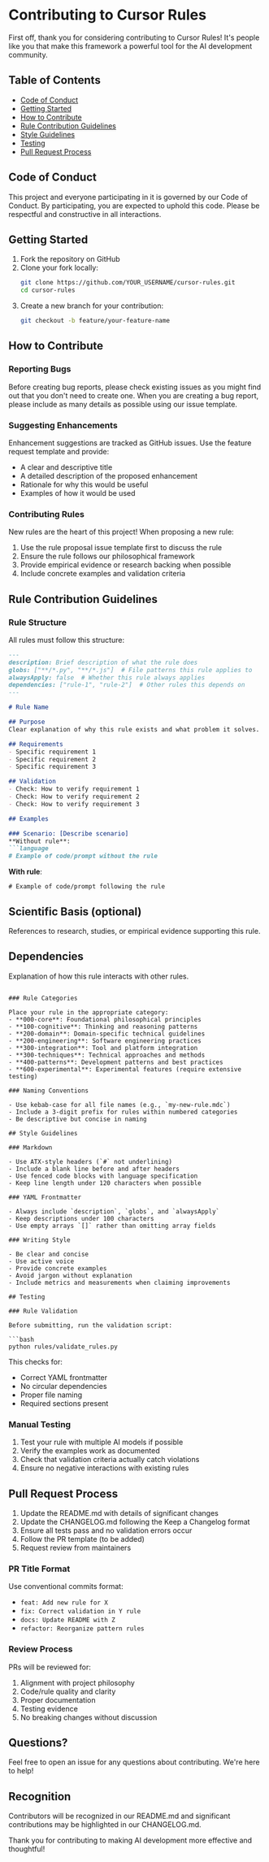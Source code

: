 # Contributing to Cursor Rules

First off, thank you for considering contributing to Cursor Rules! It's people like you that make this framework a powerful tool for the AI development community.

## Table of Contents

- [Code of Conduct](#code-of-conduct)
- [Getting Started](#getting-started)
- [How to Contribute](#how-to-contribute)
- [Rule Contribution Guidelines](#rule-contribution-guidelines)
- [Style Guidelines](#style-guidelines)
- [Testing](#testing)
- [Pull Request Process](#pull-request-process)

## Code of Conduct

This project and everyone participating in it is governed by our Code of Conduct. By participating, you are expected to uphold this code. Please be respectful and constructive in all interactions.

## Getting Started

1. Fork the repository on GitHub
2. Clone your fork locally:
   ```bash
   git clone https://github.com/YOUR_USERNAME/cursor-rules.git
   cd cursor-rules
   ```
3. Create a new branch for your contribution:
   ```bash
   git checkout -b feature/your-feature-name
   ```

## How to Contribute

### Reporting Bugs

Before creating bug reports, please check existing issues as you might find out that you don't need to create one. When you are creating a bug report, please include as many details as possible using our issue template.

### Suggesting Enhancements

Enhancement suggestions are tracked as GitHub issues. Use the feature request template and provide:
- A clear and descriptive title
- A detailed description of the proposed enhancement
- Rationale for why this would be useful
- Examples of how it would be used

### Contributing Rules

New rules are the heart of this project! When proposing a new rule:

1. Use the rule proposal issue template first to discuss the rule
2. Ensure the rule follows our philosophical framework
3. Provide empirical evidence or research backing when possible
4. Include concrete examples and validation criteria

## Rule Contribution Guidelines

### Rule Structure

All rules must follow this structure:

```markdown
---
description: Brief description of what the rule does
globs: ["**/*.py", "**/*.js"]  # File patterns this rule applies to
alwaysApply: false  # Whether this rule always applies
dependencies: ["rule-1", "rule-2"]  # Other rules this depends on
---

# Rule Name

## Purpose
Clear explanation of why this rule exists and what problem it solves.

## Requirements
- Specific requirement 1
- Specific requirement 2
- Specific requirement 3

## Validation
- Check: How to verify requirement 1
- Check: How to verify requirement 2
- Check: How to verify requirement 3

## Examples

### Scenario: [Describe scenario]
**Without rule**:
```language
# Example of code/prompt without the rule
```

**With rule**:
```language
# Example of code/prompt following the rule
```

## Scientific Basis (optional)
References to research, studies, or empirical evidence supporting this rule.

## Dependencies
Explanation of how this rule interacts with other rules.
```

### Rule Categories

Place your rule in the appropriate category:
- **000-core**: Foundational philosophical principles
- **100-cognitive**: Thinking and reasoning patterns
- **200-domain**: Domain-specific technical guidelines
- **200-engineering**: Software engineering practices
- **300-integration**: Tool and platform integration
- **300-techniques**: Technical approaches and methods
- **400-patterns**: Development patterns and best practices
- **600-experimental**: Experimental features (require extensive testing)

### Naming Conventions

- Use kebab-case for all file names (e.g., `my-new-rule.mdc`)
- Include a 3-digit prefix for rules within numbered categories
- Be descriptive but concise in naming

## Style Guidelines

### Markdown

- Use ATX-style headers (`#` not underlining)
- Include a blank line before and after headers
- Use fenced code blocks with language specification
- Keep line length under 120 characters when possible

### YAML Frontmatter

- Always include `description`, `globs`, and `alwaysApply`
- Keep descriptions under 100 characters
- Use empty arrays `[]` rather than omitting array fields

### Writing Style

- Be clear and concise
- Use active voice
- Provide concrete examples
- Avoid jargon without explanation
- Include metrics and measurements when claiming improvements

## Testing

### Rule Validation

Before submitting, run the validation script:

```bash
python rules/validate_rules.py
```

This checks for:
- Correct YAML frontmatter
- No circular dependencies
- Proper file naming
- Required sections present

### Manual Testing

1. Test your rule with multiple AI models if possible
2. Verify the examples work as documented
3. Check that validation criteria actually catch violations
4. Ensure no negative interactions with existing rules

## Pull Request Process

1. Update the README.md with details of significant changes
2. Update the CHANGELOG.md following the Keep a Changelog format
3. Ensure all tests pass and no validation errors occur
4. Follow the PR template (to be added)
5. Request review from maintainers

### PR Title Format

Use conventional commits format:
- `feat: Add new rule for X`
- `fix: Correct validation in Y rule`
- `docs: Update README with Z`
- `refactor: Reorganize pattern rules`

### Review Process

PRs will be reviewed for:
1. Alignment with project philosophy
2. Code/rule quality and clarity
3. Proper documentation
4. Testing evidence
5. No breaking changes without discussion

## Questions?

Feel free to open an issue for any questions about contributing. We're here to help!

## Recognition

Contributors will be recognized in our README.md and significant contributions may be highlighted in our CHANGELOG.md.

Thank you for contributing to making AI development more effective and thoughtful!